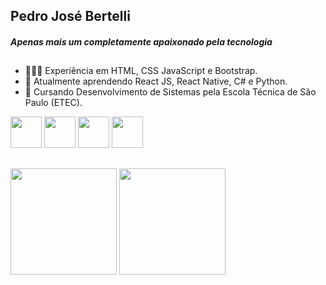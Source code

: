 ## Pedro José Bertelli
<i><h4>Apenas mais um completamente apaixonado pela tecnologia</h4></i>
##
- 👨🏻‍💻 Experiência em HTML, CSS JavaScript e Bootstrap.
- 🌱 Atualmente aprendendo React JS, React Native, C# e Python.
- 👯 Cursando Desenvolvimento de Sistemas pela Escola Técnica de São Paulo (ETEC).

<div>
  <img width="50px" src="https://cdn.jsdelivr.net/gh/devicons/devicon/icons/html5/html5-plain-wordmark.svg" />
  <img width="50px" src="https://cdn.jsdelivr.net/gh/devicons/devicon/icons/css3/css3-plain-wordmark.svg" />
  <img width="50px" src="https://cdn.jsdelivr.net/gh/devicons/devicon/icons/react/react-original.svg" />
  <img width="50px" src="https://cdn.jsdelivr.net/gh/devicons/devicon/icons/javascript/javascript-plain.svg" />
</div>

##

<div>
  <img height="170em" src="https://github-readme-stats.vercel.app/api?username=pedroberte&show_icons=true&theme=dark"/>
  <img height="170em" src="https://github-readme-stats.vercel.app/api/top-langs/?username=pedroberte&layout=compact&theme=dark"/>
</div>






